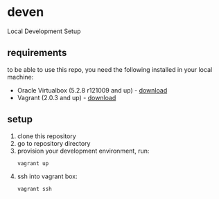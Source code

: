 # deven
Local Development Setup

## requirements
to be able to use this repo, you need the following installed in your local machine:
- Oracle Virtualbox (5.2.8 r121009 and up) - [download](https://www.virtualbox.org/wiki/Downloads)
- Vagrant (2.0.3 and up) - [download](https://www.vagrantup.com/downloads.html)

## setup
1. clone this repository
2. go to repository directory
3. provision your development environment, run:
   ```
   vagrant up
   ```
4. ssh into vagrant box:
   ```
   vagrant ssh
   ```
